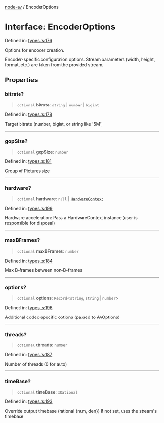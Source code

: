 [node-av](../globals.md) / EncoderOptions

# Interface: EncoderOptions

Defined in: [types.ts:176](https://github.com/seydx/av/blob/f8631fc881b394300b1479f511d55cf1c370a87f/src/api/types.ts#L176)

Options for encoder creation.

Encoder-specific configuration options.
Stream parameters (width, height, format, etc.) are taken from the provided stream.

## Properties

### bitrate?

> `optional` **bitrate**: `string` \| `number` \| `bigint`

Defined in: [types.ts:178](https://github.com/seydx/av/blob/f8631fc881b394300b1479f511d55cf1c370a87f/src/api/types.ts#L178)

Target bitrate (number, bigint, or string like '5M')

***

### gopSize?

> `optional` **gopSize**: `number`

Defined in: [types.ts:181](https://github.com/seydx/av/blob/f8631fc881b394300b1479f511d55cf1c370a87f/src/api/types.ts#L181)

Group of Pictures size

***

### hardware?

> `optional` **hardware**: `null` \| [`HardwareContext`](../classes/HardwareContext.md)

Defined in: [types.ts:199](https://github.com/seydx/av/blob/f8631fc881b394300b1479f511d55cf1c370a87f/src/api/types.ts#L199)

Hardware acceleration: Pass a HardwareContext instance (user is responsible for disposal)

***

### maxBFrames?

> `optional` **maxBFrames**: `number`

Defined in: [types.ts:184](https://github.com/seydx/av/blob/f8631fc881b394300b1479f511d55cf1c370a87f/src/api/types.ts#L184)

Max B-frames between non-B-frames

***

### options?

> `optional` **options**: `Record`\<`string`, `string` \| `number`\>

Defined in: [types.ts:196](https://github.com/seydx/av/blob/f8631fc881b394300b1479f511d55cf1c370a87f/src/api/types.ts#L196)

Additional codec-specific options (passed to AVOptions)

***

### threads?

> `optional` **threads**: `number`

Defined in: [types.ts:187](https://github.com/seydx/av/blob/f8631fc881b394300b1479f511d55cf1c370a87f/src/api/types.ts#L187)

Number of threads (0 for auto)

***

### timeBase?

> `optional` **timeBase**: `IRational`

Defined in: [types.ts:193](https://github.com/seydx/av/blob/f8631fc881b394300b1479f511d55cf1c370a87f/src/api/types.ts#L193)

Override output timebase (rational {num, den})
If not set, uses the stream's timebase
